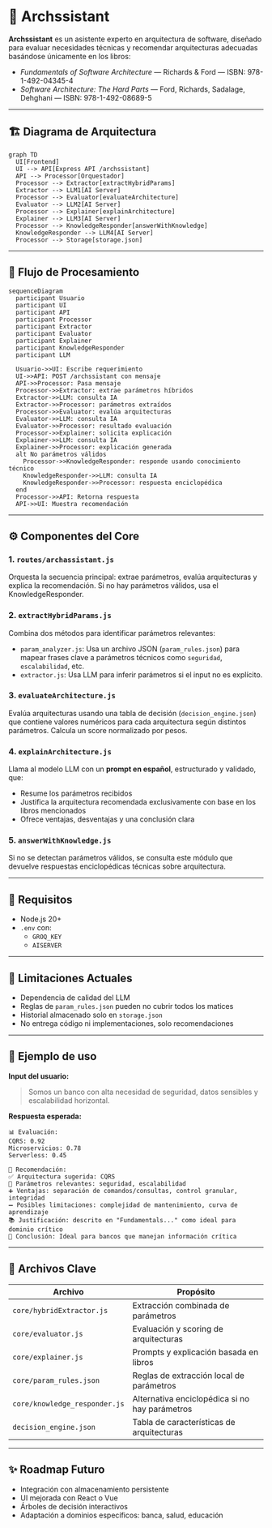 # 🧠 Archssistant

**Archssistant** es un asistente experto en arquitectura de software, diseñado para evaluar necesidades técnicas y recomendar arquitecturas adecuadas basándose únicamente en los libros:

- *Fundamentals of Software Architecture* — Richards & Ford — ISBN: 978-1-492-04345-4  
- *Software Architecture: The Hard Parts* — Ford, Richards, Sadalage, Dehghani — ISBN: 978-1-492-08689-5

---

## 🏗️ Diagrama de Arquitectura

```mermaid
graph TD
  UI[Frontend]
  UI --> API[Express API /archssistant]
  API --> Processor[Orquestador]
  Processor --> Extractor[extractHybridParams]
  Extractor --> LLM1[AI Server]
  Processor --> Evaluator[evaluateArchitecture]
  Evaluator --> LLM2[AI Server]
  Processor --> Explainer[explainArchitecture]
  Explainer --> LLM3[AI Server]
  Processor --> KnowledgeResponder[answerWithKnowledge]
  KnowledgeResponder --> LLM4[AI Server]
  Processor --> Storage[storage.json]
```

---

## 🔄 Flujo de Procesamiento

```mermaid
sequenceDiagram
  participant Usuario
  participant UI
  participant API
  participant Processor
  participant Extractor
  participant Evaluator
  participant Explainer
  participant KnowledgeResponder
  participant LLM

  Usuario->>UI: Escribe requerimiento
  UI->>API: POST /archssistant con mensaje
  API->>Processor: Pasa mensaje
  Processor->>Extractor: extrae parámetros híbridos
  Extractor->>LLM: consulta IA
  Extractor->>Processor: parámetros extraídos
  Processor->>Evaluator: evalúa arquitecturas
  Evaluator->>LLM: consulta IA
  Evaluator->>Processor: resultado evaluación
  Processor->>Explainer: solicita explicación
  Explainer->>LLM: consulta IA
  Explainer->>Processor: explicación generada
  alt No parámetros válidos
    Processor->>KnowledgeResponder: responde usando conocimiento técnico
    KnowledgeResponder->>LLM: consulta IA
    KnowledgeResponder->>Processor: respuesta enciclopédica
  end
  Processor->>API: Retorna respuesta
  API->>UI: Muestra recomendación
```

---

## ⚙️ Componentes del Core

### 1. `routes/archassistant.js`
Orquesta la secuencia principal: extrae parámetros, evalúa arquitecturas y explica la recomendación. Si no hay parámetros válidos, usa el KnowledgeResponder.

### 2. `extractHybridParams.js`
Combina dos métodos para identificar parámetros relevantes:
- `param_analyzer.js`: Usa un archivo JSON (`param_rules.json`) para mapear frases clave a parámetros técnicos como `seguridad`, `escalabilidad`, etc.
- `extractor.js`: Usa LLM para inferir parámetros si el input no es explícito.

### 3. `evaluateArchitecture.js`
Evalúa arquitecturas usando una tabla de decisión (`decision_engine.json`) que contiene valores numéricos para cada arquitectura según distintos parámetros. Calcula un score normalizado por pesos.

### 4. `explainArchitecture.js`
Llama al modelo LLM con un **prompt en español**, estructurado y validado, que:
- Resume los parámetros recibidos
- Justifica la arquitectura recomendada exclusivamente con base en los libros mencionados
- Ofrece ventajas, desventajas y una conclusión clara

### 5. `answerWithKnowledge.js`
Si no se detectan parámetros válidos, se consulta este módulo que devuelve respuestas enciclopédicas técnicas sobre arquitectura.

---

## 📌 Requisitos

- Node.js 20+
- `.env` con:
  - `GROQ_KEY`
  - `AISERVER`

---

## 🚧 Limitaciones Actuales

- Dependencia de calidad del LLM
- Reglas de `param_rules.json` pueden no cubrir todos los matices
- Historial almacenado solo en `storage.json`
- No entrega código ni implementaciones, solo recomendaciones

---

## 🧪 Ejemplo de uso

**Input del usuario:**  
> Somos un banco con alta necesidad de seguridad, datos sensibles y escalabilidad horizontal.

**Respuesta esperada:**
```
📊 Evaluación:
CQRS: 0.92
Microservicios: 0.78
Serverless: 0.45

🧠 Recomendación:
✅ Arquitectura sugerida: CQRS
📌 Parámetros relevantes: seguridad, escalabilidad
➕ Ventajas: separación de comandos/consultas, control granular, integridad
➖ Posibles limitaciones: complejidad de mantenimiento, curva de aprendizaje
📚 Justificación: descrito en "Fundamentals..." como ideal para dominio crítico
💬 Conclusión: Ideal para bancos que manejan información crítica
```

---

## 📁 Archivos Clave

| Archivo                         | Propósito                                        |
|--------------------------------|--------------------------------------------------|
| `core/hybridExtractor.js`      | Extracción combinada de parámetros               |
| `core/evaluator.js`            | Evaluación y scoring de arquitecturas            |
| `core/explainer.js`            | Prompts y explicación basada en libros           |
| `core/param_rules.json`        | Reglas de extracción local de parámetros         |
| `core/knowledge_responder.js`  | Alternativa enciclopédica si no hay parámetros   |
| `decision_engine.json`         | Tabla de características de arquitecturas        |

---

## ✨ Roadmap Futuro

- Integración con almacenamiento persistente
- UI mejorada con React o Vue
- Árboles de decisión interactivos
- Adaptación a dominios específicos: banca, salud, educación

